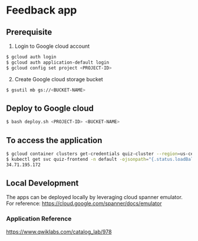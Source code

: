 # Feedback app
## Prerequisite 
1. Login to Google cloud account
```bash
$ gcloud auth login 
$ gcloud auth application-default login
$ gcloud config set project <PROJECT-ID>
```
2. Create Google cloud storage bucket
```bash
$ gsutil mb gs://<BUCKET-NAME>
```
## Deploy to Google cloud
```bash
$ bash deploy.sh <PROJECT-ID> <BUCKET-NAME> 
```
## To access the application
```bash
$ gcloud container clusters get-credentials quiz-cluster --region=us-central1-a
$ kubectl get svc quiz-frontend -n default -ojsonpath="{.status.loadBalancer.ingress[].ip}"     
34.71.195.172         
```
## Local Development
The apps can be deployed locally by leveraging cloud spanner emulator.
For reference: https://cloud.google.com/spanner/docs/emulator 

### Application Reference
https://www.qwiklabs.com/catalog_lab/978 
